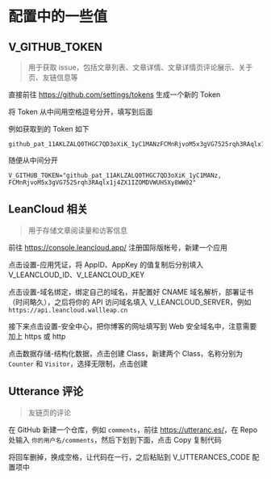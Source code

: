 # 配置中的一些值

## V_GITHUB_TOKEN

> 用于获取 issue，包括文章列表、文章详情、文章详情页评论展示、关于页、友链信息等

直接前往 <https://github.com/settings/tokens> 生成一个新的 Token

将 Token 从中间用空格逗号分开，填写到后面

例如获取到的 Token 如下

```
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
```

随便从中间分开

```
V_GITHUB_TOKEN="github_pat_11AKLZALQ0THGC7QD3oXiK_1yC1MANz, FCMnRjvoM5x3gVG7525rqh3RAqlx1j4ZX1IZOMDVWUH5Xy8WW02"
```

## LeanCloud 相关

> 用于存储文章阅读量和访客信息

前往 <https://console.leancloud.app/> 注册国际版帐号，新建一个应用

点击设置-应用凭证，将 AppID、AppKey 的值复制后分别填入 V_LEANCLOUD_ID、V_LEANCLOUD_KEY

点击设置-域名绑定，绑定自己的域名，并配置好 CNAME 域名解析，部署证书（时间略久），之后将你的 API 访问域名填入 V_LEANCLOUD_SERVER，例如 `https://api.leancloud.wallleap.cn`

接下来点击设置-安全中心，把你博客的网址填写到 Web 安全域名中，注意需要加上 https 或 http

点击数据存储-结构化数据，点击创建 Class，新建两个 Class，名称分别为 `Counter` 和 `Visitor`，选择无限制，点击创建

## Utterance 评论

> 友链页的评论

在 GitHub 新建一个仓库，例如 `comments`，前往 <https://utteranc.es/>，在 Repo 处输入 `你的用户名/comments`，然后下划到下面，点击 Copy 复制代码

将回车删掉，换成空格，让代码在一行，之后粘贴到 V_UTTERANCES_CODE 配置项中

